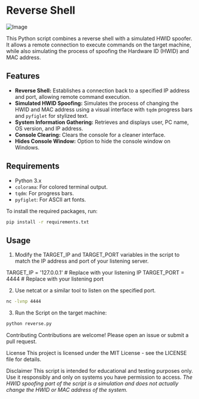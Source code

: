 # Reverse Shell

![Image](https://i.imgur.com/x9r6DIW.png)

This Python script combines a reverse shell with a simulated HWID spoofer. It allows a remote connection to execute commands on the target machine, while also simulating the process of spoofing the Hardware ID (HWID) and MAC address.

## Features

-   **Reverse Shell:** Establishes a connection back to a specified IP address and port, allowing remote command execution.
-   **Simulated HWID Spoofing:** Simulates the process of changing the HWID and MAC address using a visual interface with `tqdm` progress bars and `pyfiglet` for stylized text.
-   **System Information Gathering:** Retrieves and displays user, PC name, OS version, and IP address.
-   **Console Clearing:** Clears the console for a cleaner interface.
-   **Hides Console Window:** Option to hide the console window on Windows.

## Requirements

-   Python 3.x
-   `colorama`: For colored terminal output.
-   `tqdm`: For progress bars.
-   `pyfiglet`: For ASCII art fonts.

To install the required packages, run:

```bash
pip install -r requirements.txt
```

## Usage

1. Modify the TARGET_IP and TARGET_PORT variables in the script to match the IP address and port of your listening server.

TARGET_IP = '127.0.0.1'  # Replace with your listening IP
TARGET_PORT = 4444       # Replace with your listening port

2. Use netcat or a similar tool to listen on the specified port.
```bash
nc -lvnp 4444
```

3. Run the Script on the target machine:
```py
python reverse.py
```

Contributing
Contributions are welcome! Please open an issue or submit a pull request.

License
This project is licensed under the MIT License - see the LICENSE file for details.

Disclaimer
This script is intended for educational and testing purposes only. Use it responsibly and only on systems you have permission to access. *The HWID spoofing part of the script is a simulation and does not actually change the HWID or MAC address of the system.*
